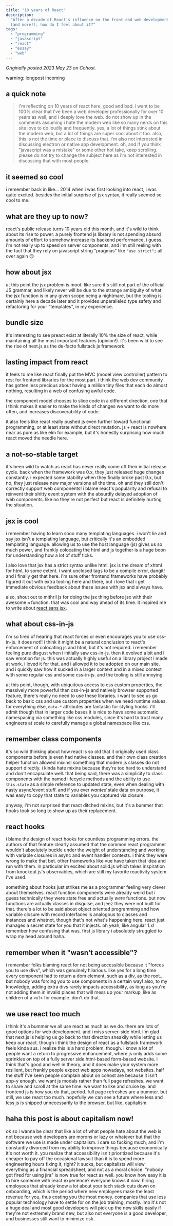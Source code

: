 ```yaml
---
title: "10 years of React"
description:
  "After a decade of React's influence on the front end web development space
  (and more!), how do I feel about it?"
tags:
  - "programming"
  - "javascript"
  - "react"
  - "essay"
  - "web"
---
```


_Originally posted 2023 May 23 on Cohost._

warning: longpost incoming

## a quick note

> i'm reflecting on 10 years of react here, good and bad. i want to be 100%
> clear that i've been a web developer professionally for over 10 years as well,
> and i deeply love the web. do not show up in the comments assuming i hate the
> modern web like so many nerds on this site love to do loudly and frequently.
> yes, a lot of things stink about the modern web, but a lot of things are super
> cool about it too. also, this is not the time or place to discuss that. i'm
> also not interested in discussing electron or native app development. oh, and
> if you think "javascript was a mistake" or some other hot take, keep
> scrolling. please do not try to change the subject here as i'm not interested
> in discussing that with most people.

## it seemed so cool

i remember back in like... 2014 when i was first looking into react, i was quite
excited. besides the initial surprise of jsx syntax, it really seemed so cool to
me.

## what are they up to now?

react's public release turns 10 years old this month, and it's wild to think
about its rise to power. a purely frontend js library is not spending absurd
amounts of effort to somehow increase its backend performance, i guess. i'm not
really up to speed on server components, and i'm still reeling with the fact
that they rely on javascript string "pragmas" like `"use strict";` all over
again 🙃

## how about jsx

at this point the jsx problem is moot. like sure it's still not part of the
official JS grammar, and likely never will be due to the strange ambiguity of
what the jsx function is in any given scope being a nightmare, but the tooling
is certainly here a decade later and it provides unparalleled type safety and
refactoring for your "templates", in my experience.

## bundle size

it's interesting to see preact exist at literally 10% the size of react, while
maintaining all the most important features (opinion!). it's been wild to see
the rise of next.js as the de-facto fullstack js framework.

## lasting impact from react

it feels to me like react finally put the MVC (model view controller) pattern to
rest for frontend libraries for the most part. i think the web dev community has
gotten less precious about having a million tiny files that each do almost
nothing, resulting in a web of confusing awful code.

the component model chooses to slice code in a different direction, one that i
think makes it easier to make the kinds of changes we want to do more often, and
increases discoverability of code.

it also feels like react really pushed js even further toward functional
programming, or at least state without direct mutation. js + react is nowhere
near as pure as like elm for example, but it's honestly surprising how much
react moved the needle here.

## a not-so-stable target

it's been wild to watch as react has never really come off their initial release
cycle. back when the framework was 0.x, they just released huge changes
constantly. i expected some stability when they finally broke past 0.x, but no,
they just release new major versions all the time. oh and they still don't
correctly support web components! i blame react's popularity and refusal to
reinvent their shitty event system with the absurdly delayed adoption of web
components. like no they're not perfect but react is definitely hurting the
situation.

## jsx is cool

i remember having to learn sooo many templating languages. i won't lie and say
jsx isn't a templating language, but critically it's an embedded templating
language. allowing us to use the host language (js) gives us so much power, and
frankly colocating the html and js together is a huge boon for understanding how
a lot of stuff ticks.

i also love that jsx has a strict syntax unlike html. jsx is the dream of xhtml
for html, to some extent. i want unclosed tags to be a compile error, dangit!
and i finally get that here. i'm sure other frontend frameworks have probably
figured it out with extra tooling here and there, but i love that i get
immediate obvious feedback about these issues with jsx and always have.

also, shout out to mithril js for doing the jsx thing before jsx with their
awesome `m` function. that was cool and way ahead of its time. it inspired me to
write about
[react sans jsx](https://www.wavebeem.com/blog/2017/08/11/react-without-jsx/).

## what about css-in-js

i'm so tired of hearing that react forces or even encourages you to use
css-in-js. it does not!! i think it might be a natural conclusion to react's
enforcement of colocating js and html, but it's not required. i remember feeling
pure disgust when i initially saw css-in-js. then it evolved a bit and i saw
emotion for js. this was actually highly useful on a library project i made at
work. i loved it for that. and i allowed it to be adopted on our main site. and
i quickly saw how it sucked in a larger context and in a mixed context with some
regular css and some css-in-js. and the tooling is still annoying.

at this point, though, with ubiquitous access to css custom properties, the
massively more powerful than css-in-js and natively browser supported feature,
there's really no need to use these libraries. i want to see us go back to basic
css and use custom properties when we need runtime values. for everything else,
`data-*` attributes are fantastic for styling hooks. i'll admit though that in
larger code bases it is nice to have some automatic namespacing via something
like css modules, since it's hard to trust many engineers at scale to carefully
manage a global namespace like css.

## remember class components

it's so wild thinking about how react is so old that it originally used class
components before js even had native classes. and their own class creation
helper function allowed mixins! something that modern js classes do not support
directly. i kinda hate mixins because they're too hard to understand and don't
encapsulate well. that being said, there was a simplicity to class components
with the named lifecycle methods and the ability to use `this.state` as a simple
reference to updated state, even when dealing with nasty async/event stuff. and
if you ever _wanted_ stale data on purpose, it was easy to copy that state to
variables you captured via closure.

anyway, i'm not surprised that react ditched mixins, but it's a bummer that
hooks took so long to show up as their replacement.

## react hooks

i blame the design of react hooks for countless programming errors. the authors
of that feature clearly assumed that the common react programmer wouldn't
absolutely buckle under the weight of understanding and working with variable
closures in async and event handler contexts. i think they were wrong to make
that bet. other frameworks like vue have taken that idea and run with them. in
particular im excited about solid.js which takes inspiration from knockout.js's
observables, which are still my favorite reactivity system i've used.

something about hooks just strikes me as a programmer feeling very clever about
themselves. react function components were already weird but i guess technically
they were state free and actually _were_ functions. but now functions are
actually classes in disguise, and jeez they were not built for that. there's a
lot to be said about object oriented programming and how variable closure with
record interfaces is analogous to classes and instances and whatnot, though
that's not what's happening here. react just manages a secret state for you that
it injects. oh yeah, like angular 1.x! remember how confusing that was. first js
library i absolutely struggled to wrap my head around haha.

## remember when it "wasn't accessible"?

i remember folks blaming react for not being accessible because it "forces you
to use divs", which was genuinely hilarious. like yes for a long time every
component had to return a dom element, such as a div, as the root... but nobody
was forcing you to use components in a certain way! also, to my knowledge,
adding extra divs rarely impacts accessibility, as long as you're not adding
them in invalid places that will mess up your markup, like as children of a
`<ul>` for example. don't do that.

## we use react too much

i think it's a bummer we all use react as much as we do. there are lots of good
options for web development. and i miss server-side html. i'm glad that next.js
is helping us go back to that direction sneakily while letting us keep our
react. though i think the design of react as a fullstack framework feels kinda
sus. i realize this is a hard problem, though. i know a lot of people want a
return to progressive enhancement, where js only adds some sprinkles on top of a
fully server side html-based form-based website. i think that's good and well in
theory, and it does make your system more resilient, but frankly people expect
web apps nowadays, not websites. half the stuff i've seen people complain about
on cohost are because it isn't app-y enough. we want js modals rather than full
page refreshes. we want to share and scroll at the same time. we want to like
and cruise by. and frontend js is how you do that, period. full page refreshes
are a bummer. but still, we use react too much. hopefully we can see a future
where less and less js is shipped unnecessarily to the browser, but like,
capitalism.

## haha this post is about capitalism now!

ok so i wanna be clear that like a lot of what people hate about the web is not
because web developers are morons or lazy or whatever but that the software we
use is made under capitalism. i care so fucking much, and i'm constantly
divorced from my ability to improve things because economically it's not worth
it. you realize that accessibility isn't prioritized because it's cheaper to pay
off the occasional lawsuit than it is to spend more engineering hours fixing it,
right? it sucks, but capitalists will view everything as a financial
spreadsheet, and not as a moral choice. "nobody got fired for using jira" is now
true for react as well. you know how easy it is to hire someone with react
experience? everyone knows it now. hiring employees that already know a lot
about your tech stack cuts down on onboarding, which is the period where new
employees make the least revenue for you, thus costing you the most money.
companies that use less popular technology have to settle for on the job
training, mostly. imo it's not a huge deal and most good developers will pick up
the new skills easily if they're not extremely brand new, but also not everyone
is a good developer, and businesses still want to minimize risk.

